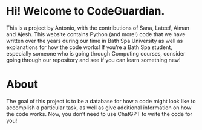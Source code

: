 # Hi! Welcome to CodeGuardian.
This is a project by Antonio, with the contributions of Sana, Lateef, Aiman and Ajesh. This website contains Python (and more!) code that we have written over the years during our time in Bath Spa University as well as explanations for how the code works! If you’re a Bath Spa student, especially someone who is going through Computing courses, consider going through our repository and see if you can learn something new! 

# About

The goal of this project is to be a database for how a code might look like to accomplish a particular task, as well as give additional information on how the code works. Now, you don’t need to use ChatGPT to write the code for you!
